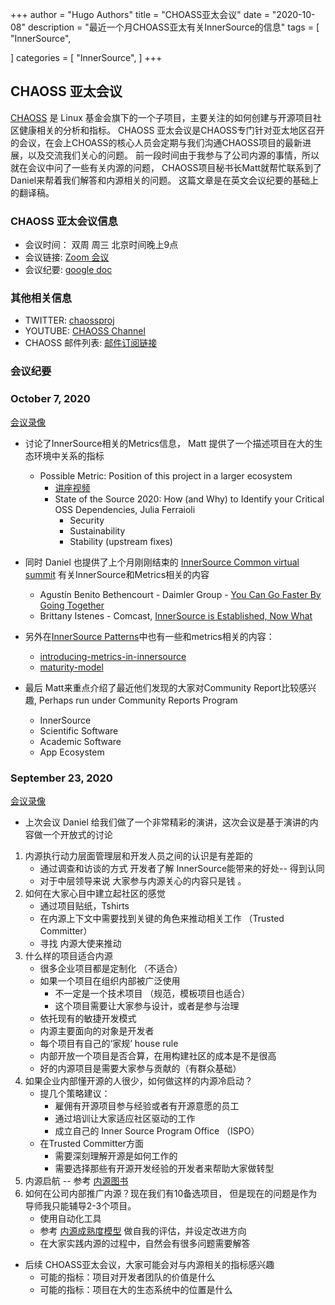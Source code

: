 +++
author = "Hugo Authors"
title = "CHOASS亚太会议"
date = "2020-10-08"
description = "最近一个月CHOASS亚太有关InnerSource的信息"
tags = [
    "InnerSource",
  
]
categories = [
    "InnerSource",
]
+++

## CHAOSS 亚太会议

[CHAOSS](https://chaoss.community/) 是 Linux 基金会旗下的一个子项目，主要关注的如何创建与开源项目社区健康相关的分析和指标。 CHAOSS 亚太会议是CHAOSS专门针对亚太地区召开的会议，在会上CHOASS的核心人员会定期与我们沟通CHAOSS项目的最新进展，以及交流我们关心的问题。 前一段时间由于我参与了公司内源的事情，所以就在会议中问了一些有关内源的问题， CHAOSS项目秘书长Matt就帮忙联系到了Daniel来帮着我们解答和内源相关的问题。 这篇文章是在英文会议纪要的基础上的翻译稿。

### CHAOSS 亚太会议信息

* 会议时间： 双周 周三 北京时间晚上9点
* 会议链接: [Zoom 会议](https://unomaha.zoom.us/j/720431288)
* 会议纪要: [google doc](https://docs.google.com/document/d/17S89h-0MpMA0fzkxv16LRgK8Nh1Qov7lammjNnPk16E/edit#)

### 其他相关信息

* TWITTER:  [chaossproj](https://twitter.com/chaossproj)
* YOUTUBE: [CHAOSS Channel](https://www.youtube.com/channel/UCrG-a3hIc_hCEUWloG0gm9A)
* CHAOSS 邮件列表: [邮件订阅链接](https://lists.linuxfoundation.org/mailman/listinfo/chaoss)

### 会议纪要

### October 7, 2020

[会议录像](https://youtu.be/ycDYly9IJZI)

* 讨论了InnerSource相关的Metrics信息， Matt 提供了一个描述项目在大的生态环境中关系的指标
  * Possible Metric: Position of this project in a larger ecosystem
    * [讲座视频](https://www.youtube.com/watch?v=gfzWQUDyLAI)
    * State of the Source 2020: How (and Why) to Identify your Critical OSS Dependencies, Julia Ferraioli
      * Security  
      * Sustainability  
      * Stability (upstream fixes)

* 同时 Daniel 也提供了上个月刚刚结束的 [InnerSource Common virtual summit](https://www.youtube.com/playlist?list=PLCH-i0B0otNQZQt_QzGR9Il_kE4C6cQRy) 有关InnerSource和Metrics相关的内容
  * Agustín Benito Bethencourt - Daimler Group - [You Can Go Faster By Going Together](https://youtu.be/lBcs97RgsAw?t=279)
  * Brittany Istenes - Comcast, [InnerSource is Established, Now What](https://youtu.be/RenQ8B7aX84?t=485)
* 另外在[InnerSource Patterns](https://github.com/InnerSourceCommons/InnerSourcePatterns)中也有一些和metrics相关的内容：
  * [introducing-metrics-in-innersource](https://github.com/InnerSourceCommons/InnerSourcePatterns/blob/master/patterns/1-initial/introducing-metrics-in-innersource.md)
  * [maturity-model](https://github.com/InnerSourceCommons/InnerSourcePatterns/blob/master/patterns/2-structured/maturity-model.md)

* 最后 Matt来重点介绍了最近他们发现的大家对Community Report比较感兴趣, Perhaps run under Community Reports Program
  * InnerSource
  * Scientific Software
  * Academic Software
  * App Ecosystem

### September 23, 2020

[会议录像](https://youtu.be/8w5HGiFmZgk)

* 上次会议 Daniel 给我们做了一个非常精彩的演讲，这次会议是基于演讲的内容做一个开放式的讨论
  
1. 内源执行动力层面管理层和开发人员之间的认识是有差距的
   * 通过调查和访谈的方式 开发者了解 InnerSource能带来的好处-- 得到认同
   * 对于中层领导来说 大家参与内源关心的内容只是钱 。
2. 如何在大家心目中建立起社区的感觉
   * 通过项目贴纸，Tshirts
   * 在内源上下文中需要找到关键的角色来推动相关工作 （Trusted Committer）
   * 寻找 内源大使来推动
3. 什么样的项目适合内源
   * 很多企业项目都是定制化 （不适合）
   * 如果一个项目在组织内部被广泛使用
      * 不一定是一个技术项目 （规范，模板项目也适合）
      * 这个项目需要让大家参与设计，或者是参与治理
   * 依托现有的敏捷开发模式
   * 内源主要面向的对象是开发者
   * 每个项目有自己的‘家规’ house rule
   * 内部开放一个项目是否合算，在用构建社区的成本是不是很高
   * 好的内源项目是需要大家参与贡献的（有群众基础）
4. 如果企业内部懂开源的人很少，如何做这样的内源冷启动？
   * 提几个策略建议：
      * 雇佣有开源项目参与经验或者有开源意愿的员工
      * 通过培训让大家适应社区驱动的工作
      * 成立自己的 Inner Source Program Office （ISPO）
   * 在Trusted Committer方面
      * 需要深刻理解开源是如何工作的
      * 需要选择那些有开源开发经验的开发者来帮助大家做转型
5. 内源启航 -- 参考 [内源图书](http://innersourcecommons.org/resources/books/)
6. 如何在公司内部推广内源？现在我们有10备选项目， 但是现在的问题是作为导师我只能辅导2-3个项目。
    * 使用自动化工具
    * 参考 [内源成熟度模型](https://github.com/InnerSourceCommons/InnerSourcePatterns/blob/master/patterns/2-structured/maturity-model.md) 做自我的评估，并设定改进方向
    * 在大家实践内源的过程中，自然会有很多问题需要解答

* 后续 CHOASS亚太会议，大家可能会对与内源相关的指标感兴趣
  * 可能的指标：项目对开发者团队的价值是什么
  * 可能的指标：项目在大的生态系统中的位置是什么
